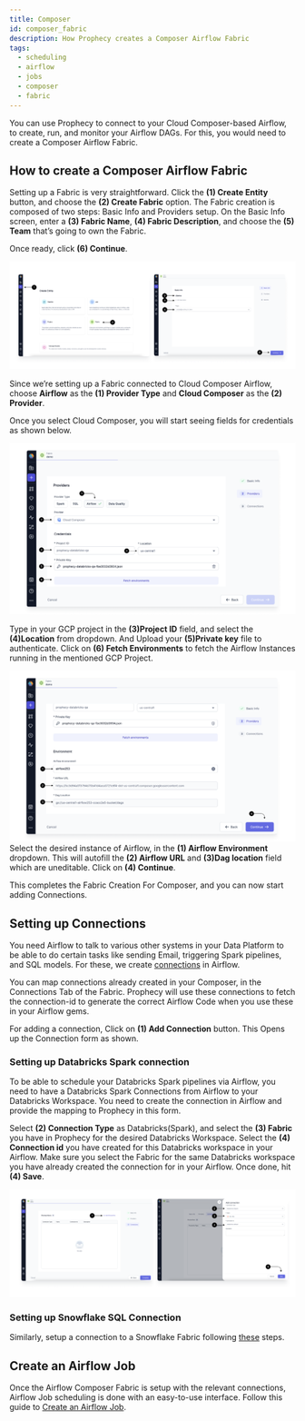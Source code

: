 ```yaml
---
title: Composer
id: composer_fabric
description: How Prophecy creates a Composer Airflow Fabric
tags:
  - scheduling
  - airflow
  - jobs
  - composer
  - fabric
---
```


You can use Prophecy to connect to your Cloud Composer-based Airflow, to create, run, and monitor your Airflow DAGs.
For this, you would need to create a Composer Airflow Fabric.

## How to create a Composer Airflow Fabric

Setting up a Fabric is very straightforward. Click the **(1) Create Entity** button, and choose the **(2) Create Fabric** option. The Fabric creation is composed of two steps: Basic Info and Providers setup.
On the Basic Info screen, enter a **(3) Fabric Name**, **(4) Fabric Description**, and choose the **(5) Team** that’s going to own the Fabric.

Once ready, click **(6) Continue**.

![CreateFabric](img/Fabric_Create.png)

Since we’re setting up a Fabric connected to Cloud Composer Airflow, choose **Airflow** as the **(1) Provider Type** and **Cloud Composer** as the **(2) Provider**.

Once you select Cloud Composer, you will start seeing fields for credentials as shown below.

![ComposerFabric](img/Composer_Fabric.png)

Type in your GCP project in the **(3)Project ID** field, and select the **(4)Location** from dropdown. And Upload your **(5)Private key** file to authenticate.
Click on **(6) Fetch Environments** to fetch the Airflow Instances running in the mentioned GCP Project.

![ComposerFabric2](img/Composer_Fabric2.png)
Select the desired instance of Airflow, in the **(1) Airflow Environment** dropdown. This will autofill the **(2) Airflow URL** and **(3)Dag location** field which are uneditable.
Click on **(4) Continue**.

This completes the Fabric Creation For Composer, and you can now start adding Connections.

## Setting up Connections

You need Airflow to talk to various other systems in your Data Platform to be able to do certain tasks like sending Email, triggering Spark pipelines, and SQL models.
For these, we create [connections](https://airflow.apache.org/docs/apache-airflow/stable/authoring-and-scheduling/connections.html) in Airflow.

You can map connections already created in your Composer, in the Connections Tab of the Fabric.
Prophecy will use these connections to fetch the connection-id to generate the correct Airflow Code when you use these in your Airflow gems.

For adding a connection, Click on **(1) Add Connection** button. This Opens up the Connection form as shown.

### Setting up Databricks Spark connection

To be able to schedule your Databricks Spark pipelines via Airflow, you need to have a Databricks Spark Connections from Airflow to your Databricks Workspace. You need to create the connection in Airflow and provide the mapping to Prophecy in this form.

Select **(2) Connection Type** as Databricks(Spark), and select the **(3) Fabric** you have in Prophecy for the desired Databricks Workspace. Select the **(4) Connection id** you have created for this Databricks workspace in your Airflow.
Make sure you select the Fabric for the same Databricks workspace you have already created the connection for in your Airflow.
Once done, hit **(4) Save**.

![Composer_connection](img/Composer_connections.png)

### Setting up Snowflake SQL Connection

Similarly, setup a connection to a Snowflake Fabric following [these](./mwaa.md#setting-up-connections) steps.

## Create an Airflow Job

Once the Airflow Composer Fabric is setup with the relevant connections, Airflow Job scheduling is done with an easy-to-use interface. Follow this guide to [Create an Airflow Job](/docs/Orchestration/airflow/getting-started-with-low-code-airflow.md#2-create-an-airflow-job).
